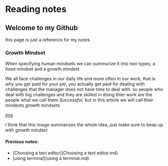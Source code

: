 # Reading notes
## Welcome to my Github 
this page is just a reference for my notes

### Growth Mindset
When specifying human mindsets we can summurize it into two types; a fixed mindset and a growth mindset. 

We all face challenges in our daily life and more often in our work, that is why you get paid for your job, you actually get paid for dealing with challenges that the manager does not have time to deal with. so people who deal with big challenges and they are skilled in doing thier work are the people what we call them _Successful_, but in this article we will call their mindests _growth mindsets_.

[img]()


I think that this image summarizes the whole idea, just make sure to keep up with *growth mindset*


#### Previous notes:
* [Choosing a text editor](Choosing a text editor.md)
* [using terminal](using a terminal.md)
